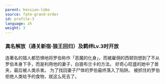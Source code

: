 ```yaml
---
parent: hessian-lobo
source: fate-grand-order
id: profile-3
language: zh
weight: 3
---
```


### 真名解放（通关新宿·狼王回归）及羁绊Lv.3时开放

连著名的猎人都恐惧地将罗伯称作「恶魔的化身」，而被雇佣的西顿则想到了不从罗伯本身下手，而是利用他的妻子，白狼布兰卡的方法。
好奇心旺盛的她中了兽夹，最后被人类杀害。
为了找回妻子尸体的罗伯最终落入了陷阱。
被抓住的罗伯拒绝人类给予的食物，就这么死去了。
